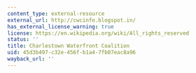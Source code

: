 ```yaml
---
content_type: external-resource
external_url: http://cwcinfo.blogspot.in/
has_external_license_warning: true
license: https://en.wikipedia.org/wiki/All_rights_reserved
status: ''
title: Charlestown Waterfront Coalition
uid: 45d3b497-c32e-456f-b1a4-7fb07eac8a96
wayback_url: ''
---
```

